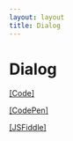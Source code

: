 ```yaml
---
layout: layout
title: Dialog
---
```


# Dialog

[[Code]](/examples/dialog)

[[CodePen]](/examples/dialog)

[[JSFiddle]](/examples/dialog)